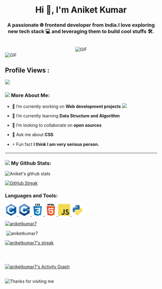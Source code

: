 <h1 align="center">Hi 👋, I'm Aniket Kumar</h1>
<h3 align="center">A passionate  🌐 frontend developer from India.I love exploring new tech stack 💻 and leveraging them to build cool stuffs 🛠️. </h3>

<div align="center">
  <br>
<img hight="300" width="700" alt="GIF" align="center" src="https://github.com/aniketkumar7/aniketkumar7/blob/master/assets/208593.gif">
</div>
<img hight="300" width="700" alt="GIF" align="center" src="https://github.com/Xx-Ashutosh-xX/Xx-Ashutosh-xX/blob/master/assets/208593.gif">


## Profile Views : 
  <img src="https://profile-counter.glitch.me/aniketkumar7/count.svg"/>
  
###  <img src="https://github.com/TheDudeThatCode/TheDudeThatCode/blob/master/Assets/Developer.gif" width="45" /> More About Me:
- 🔭 I’m currently working on **Web development projects** <img src="https://media.giphy.com/media/WUlplcMpOCEmTGBtBW/giphy.gif" width="30">

- 🌱 I’m currently learning **Data Structure and Algorithm**

- 👯 I’m looking to collaborate on **open sources**

- 💬 Ask me about **CSS**

- ⚡ Fun fact **I think I am very serious person.**

---
### <img src='https://media1.giphy.com/media/du3J3cXyzhj75IOgvA/giphy.gif?cid=ecf05e47x2g034i9pzwtzzsd3xgg2w9nr94t4tflbbgo3008&rid=giphy.gif' width='25' /> My Github Stats:
![Aniket's github stats](https://github-readme-stats.vercel.app/api?username=apoorvtyagi&show_icons=true&title_color=ffc857&icon_color=8ac926&text_color=daf7dc&bg_color=151515&hide=issues&count_private=true&include_all_commits=true)

[![GitHub Streak](https://github-readme-streak-stats.herokuapp.com/?user=ApoorvTyagi&theme=dark)](https://git.io/streak-stats)
<h3 align="left">Languages and Tools:</h3>
<p align="left"> <a href="https://www.cprogramming.com/" target="_blank" rel="noreferrer"> <img src="https://raw.githubusercontent.com/devicons/devicon/master/icons/c/c-original.svg" alt="c" width="40" height="40"/> </a> <a href="https://www.w3schools.com/cpp/" target="_blank" rel="noreferrer"> <img src="https://raw.githubusercontent.com/devicons/devicon/master/icons/cplusplus/cplusplus-original.svg" alt="cplusplus" width="40" height="40"/> </a> <a href="https://www.w3schools.com/css/" target="_blank" rel="noreferrer"> <img src="https://raw.githubusercontent.com/devicons/devicon/master/icons/css3/css3-original-wordmark.svg" alt="css3" width="40" height="40"/> </a> <a href="https://www.w3.org/html/" target="_blank" rel="noreferrer"> <img src="https://raw.githubusercontent.com/devicons/devicon/master/icons/html5/html5-original-wordmark.svg" alt="html5" width="40" height="40"/> </a> <a href="https://developer.mozilla.org/en-US/docs/Web/JavaScript" target="_blank" rel="noreferrer"> <img src="https://raw.githubusercontent.com/devicons/devicon/master/icons/javascript/javascript-original.svg" alt="javascript" width="40" height="40"/> </a> <a href="https://www.python.org" target="_blank" rel="noreferrer"> <img src="https://raw.githubusercontent.com/devicons/devicon/master/icons/python/python-original.svg" alt="python" width="40" height="40"/> </a> </p>
<p align="left"> <a href="https://github.com/ryo-ma/github-profile-trophy"><img src="https://github-profile-trophy.vercel.app/?username=aniketkumar7" alt="aniketkumar7" /></a> </p>
<p>&nbsp;<img align="center" src="https://github-readme-stats.vercel.app/api?username=aniketkumar7&show_icons=true&locale=en" alt="aniketkumar7" /></p>

<!--Streak-->
<p >
  <a href="https://github.com/anjaliisingh1/github-readme-streak-stats">
    <img title="Streak Stats 🔥" alt="aniketkumar7's streak" src="https://github-readme-streak-stats.herokuapp.com/?user=aniketkumar7&theme=black-ice&hide_border=true&stroke=0000&background=060A0CD0"/>
  </a>
</p>
<br/>
<br/>

<a href="https://github.com/aniketkumar7/github-readme-activity-graph"><img alt="aniketkumar7's Activity Graph" src="https://activity-graph.herokuapp.com/graph?username=aniketkumar7&bg_color=0D1117&color=5BCDEC&line=5BCDEC&point=FFFFFF&hide_border=true" /></a>

<br/>
<img height="120" alt="Thanks for visiting me" width="100%" src="https://raw.githubusercontent.com/BrunnerLivio/brunnerlivio/master/images/marquee.svg" />
<p align="center">
